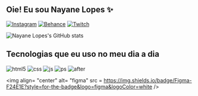 ## Oie! Eu sou Nayane Lopes ✨


[![Instagram](https://img.shields.io/badge/Instagram-E4405F?style=for-the-badge&logo=instagram&logoColor=white)](https://www.instagram.com/prazerdev/)
[![Behance](https://img.shields.io/badge/Behance-0054F7?style=for-the-badge&logo=behance&logoColor=white)](https://www.behance.net/nayanellopes/)
[![Twitch](https://img.shields.io/badge/LinkedIn-0077B5?style=for-the-badge&logo=linkedin&logoColor=white)](https://linkedin.com/in/nayanellopes/)

![Nayane Lopes's GitHub stats](https://github-readme-stats.vercel.app/api?username=nayanelopes&show_icons=true&theme=dracula)
 



## Tecnologias que eu uso no meu dia a dia

<div style="display: inline_block">
  <img align="center" alt="html5" src="https://img.shields.io/badge/HTML5-E34F26?style=for-the-badge&logo=html5&logoColor=white" />
  <img align="center" alt="css" src="https://img.shields.io/badge/CSS3-1572B6?style=for-the-badge&logo=css3&logoColor=white" />
  <img align="center" alt="js" src="https://img.shields.io/badge/JavaScript-F7DF1E?style=for-the-badge&logo=javascript&logoColor=black" />
    <img align= "center" alt= "ps" src="https://img.shields.io/badge/Adobe%20Photoshop-31A8FF?style=for-the-badge&logo=Adobe%20Photoshop&logoColor=black" />
  <img align= "center" alt= "after" src = "https://img.shields.io/badge/Adobe%20after%20affects-CF96FD?style=for-the-badge&logo=Adobe%20after%20effects&logoColor=393665" />
  
  <img align= "center" alt= "figma" src = https://img.shields.io/badge/Figma-F24E1E?style=for-the-badge&logo=figma&logoColor=white />
  


 
